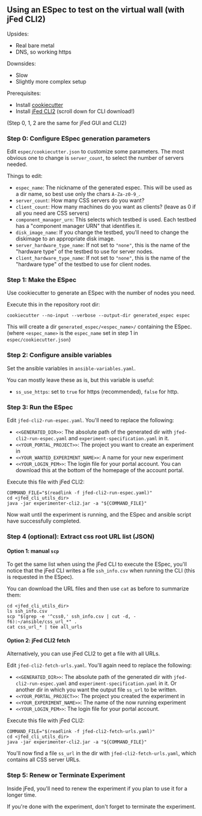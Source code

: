 
## Using an ESpec to test on the virtual wall (with jFed CLI2)

Upsides:
- Real bare metal
- DNS, so working https

Downsides:
- Slow
- Slightly more complex setup

Prerequisites:
- Install [cookiecutter](https://github.com/cookiecutter/cookiecutter#installation)
- Install [jFed CLI2](https://jfed.ilabt.imec.be/downloads/) (scroll down for CLI download!)

(Step 0, 1, 2 are the same for jFed GUI and CLI2)

### Step 0: Configure ESpec generation parameters

Edit `espec/cookiecutter.json` to customize some parameters. 
The most obvious one to change is `server_count`, to select the number of servers needed. 

Things to edit:
- `espec_name`: The nickname of the generated espec. This will be used as a dir name, so best use only the chars `A-Za-z0-9_`.
- `server_count`: How many CSS servers do you want?
- `client_count`: How many machines do you want as clients? (leave as 0 if all you need are CSS servers)
- `component_manager_urn`: This selects which testbed is used. Each testbed has a "component manager URN" that identifies it.
- `disk_image_name`: If you change the testbed, you'll need to change the diskimage to an appropriate disk image.
- `server_hardware_type_name`: If not set to `"none"`, this is the name of the "hardware type" of the testbed to use for server nodes. 
- `client_hardware_type_name`: If not set to `"none"`, this is the name of the "hardware type" of the testbed to use for client nodes. 

### Step 1: Make the ESpec

Use cookiecutter to generate an ESpec with the number of nodes you need.

Execute this in the repository root dir:

```shell
cookiecutter --no-input --verbose --output-dir generated_espec espec
```

This will create a dir `generated_espec/<espec_name>/` containing the ESpec. (where `<espec_name>` is the `espec_name` set in step 1 in `espec/cookiecutter.json`)

### Step 2: Configure ansible variables

Set the ansible variables in `ansible-variables.yaml`.

You can mostly leave these as is, but this variable is useful:
- `ss_use_https`: set to `true` for https (recommended), `false` for http.

### Step 3: Run the ESpec

Edit `jfed-cli2-run-espec.yaml`. You'll need to replace the following:
- `<<GENERATED_DIR>>`: The absolute path of the generated dir with `jfed-cli2-run-espec.yaml` and `experiment-specification.yaml` in it.
- `<<YOUR_PORTAL_PROJECT>>`: The project you want to create an experiment in
- `<<YOUR_WANTED_EXPERIMENT_NAME>>`: A name for your new experiment
- `<<YOUR_LOGIN_PEM>>`: The login file for your portal account. You can download this at the bottom of the homepage of the account portal.

Execute this file with jFed CLI2:
```shell
COMMAND_FILE="$(readlink -f jfed-cli2-run-espec.yaml)" 
cd <jfed_cli_utils_dir>
java -jar experimenter-cli2.jar -a "${COMMAND_FILE}"
```

Now wait until the experiment is running, and the ESpec and ansible script have successfully completed.

### Step 4 (optional): Extract css root URL list (JSON) 

#### Option 1: manual `scp`

To get the same list when using the jFed CLI to execute the ESpec, 
you'll notice that the jFed CLI writes a file `ssh_info.csv` when running the CLI (this is requested in the ESpec).

You can download the URL files and then use `cat` as before to summarize them:
```shell
cd <jfed_cli_utils_dir>
ls ssh_info.csv
scp "$(grep -e '^css0,' ssh_info.csv | cut -d, -f6):~/ansible/css_url_*" .
cat css_url_* | tee all_urls
```

#### Option 2: jFed CLI2 fetch

Alternatively, you can use jFed CLI2 to get a file with all URLs.

Edit `jfed-cli2-fetch-urls.yaml`. You'll again need to replace the following:
- `<<GENERATED_DIR>>`: The absolute path of the generated dir with `jfed-cli2-run-espec.yaml` and `experiment-specification.yaml` in it. Or another dir in which you want the output file `ss_url` to be written.
- `<<YOUR_PORTAL_PROJECT>>`: The project you created the experiment in
- `<<YOUR_EXPERIMENT_NAME>>`: The name of the now running experiment
- `<<YOUR_LOGIN_PEM>>`: The login file for your portal account.

Execute this file with jFed CLI2:
```shell
COMMAND_FILE="$(readlink -f jfed-cli2-fetch-urls.yaml)" 
cd <jfed_cli_utils_dir>
java -jar experimenter-cli2.jar -a "${COMMAND_FILE}"
```

You'll now find a file `ss_url` in the dir with `jfed-cli2-fetch-urls.yaml`, which contains all CSS server URLs.

### Step 5: Renew or Terminate Experiment

Inside jFed, you'll need to renew the experiment if you plan to use it for a longer time.

If you're done with the experiment, don't forget to terminate the experiment.
